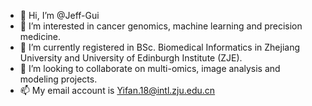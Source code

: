- 👋 Hi, I’m @Jeff-Gui
- 👀 I’m interested in cancer genomics, machine learning and precision medicine.
- 🌱 I’m currently registered in BSc. Biomedical Informatics in Zhejiang University and University of Edinburgh Institute (ZJE).
- 💞️ I’m looking to collaborate on multi-omics, image analysis and modeling projects.
- 📫 My email account is Yifan.18@intl.zju.edu.cn

<!---
Jeff-Gui/Jeff-Gui is a ✨ special ✨ repository because its `README.md` (this file) appears on your GitHub profile.
You can click the Preview link to take a look at your changes.
--->
